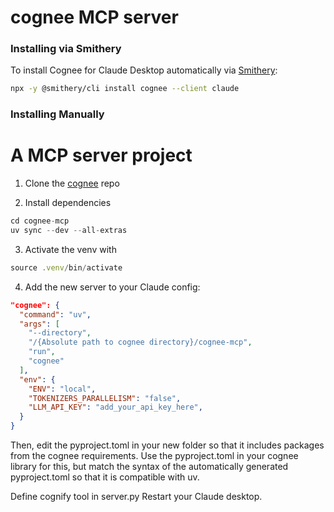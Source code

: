 # cognee MCP server


### Installing via Smithery

To install Cognee for Claude Desktop automatically via [Smithery](https://smithery.ai/server/cognee):

```bash
npx -y @smithery/cli install cognee --client claude
```

### Installing Manually
A MCP server project
=======
1. Clone the [cognee](www.github.com/topoteretes/cognee) repo



2. Install dependencies

```jsx
cd cognee-mcp
uv sync --dev --all-extras
```

3. Activate the venv with

```jsx
source .venv/bin/activate
```

4. Add the new server to your Claude config:

```json
"cognee": {
  "command": "uv",
  "args": [
    "--directory",
    "/{Absolute path to cognee directory}/cognee-mcp",
    "run",
    "cognee"
  ],
  "env": {
    "ENV": "local",
    "TOKENIZERS_PARALLELISM": "false",
    "LLM_API_KEY": "add_your_api_key_here",
  }
}
```

Then, edit the pyproject.toml in your new folder so that it includes packages from the cognee requirements. Use the pyproject.toml in your cognee library for this, but match the syntax of the automatically generated pyproject.toml so that it is compatible with uv.

Define cognify tool in server.py
Restart your Claude desktop.
